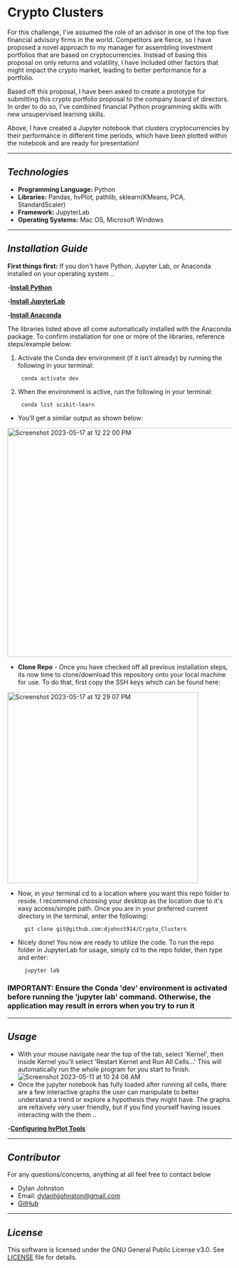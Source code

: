 # Crypto Clusters 
For this challenge, I've assumed the role of an advisor in one of the top five financial advisory firms in the world. Competitors are fierce, so I have proposed a novel approach to my manager for assembling investment portfolios that are based on cryptocurrencies. Instead of basing this proposal on only returns and volatility, I have included other factors that might impact the crypto market, leading to better performance for a portfolio. 

Based off this proposal, I have been asked to create a prototype for submitting this crypto portfolio proposal to the company board of directors. In order to do so, I've combined financial Python programming skills with new unsupervised learning skills.

Above, I have created a Jupyter notebook that clusters cryptocurrencies by their performance in different time periods, which have been plotted within the notebook and are ready for presentation! 

---

## *Technologies*

- **Programming Language:** Python
- **Libraries:** Pandas, hvPlot, pathlib, sklearn(KMeans, PCA, StandardScaler)
- **Framework:** JupyterLab
- **Operating Systems:** Mac OS, Microsoft Windows

---

## *Installation Guide*

**First things first:**
If you don't have Python, Jupyter Lab, or Anaconda installed on your operating system ..

-**[Install Python](https://www.python.org/downloads/)**

-**[Install JupyterLab](https://jupyter.org/install)**

-**[Install Anaconda](https://docs.anaconda.com/free/anaconda/install/index.html)**

The libraries listed above all come automatically installed with the Anaconda package. To confirm installation for one or more of the libraries, reference steps/example below:

1. Activate the Conda dev environment (if it isn’t already) by running the following in your terminal:

        conda activate dev
2. When the environment is active, run the following in your terminal:

        conda list scikit-learn

- You'll get a similar output as shown below:
<img width="514" alt="Screenshot 2023-05-17 at 12 22 00 PM" src="https://github.com/djohnst914/github_upload/assets/123714457/ceee775f-ebca-4197-8733-23c7d85ea124">

- **Clone Repo** - Once you have checked off all previous installation steps, its now time to clone/download this repository onto your local machine for use. To do that, first copy the SSH keys which can be found here: 
<img width="429" alt="Screenshot 2023-05-17 at 12 29 07 PM" src="https://github.com/djohnst914/github_upload/assets/123714457/4af8260a-ec81-43cc-be49-2d2ee41fe654">

- Now, in your terminal cd to a location where you want this repo folder to reside. I recommend choosing your desktop as the location due to it's easy access/simple path. Once you are in your preferred current directory in the terminal, enter the following:

        git clone git@github.com:djohnst914/Crypto_Clusters

- Nicely done! You now are ready to utilize the code. To run the repo folder in JupyterLab for usage, simply cd to the repo folder, then type and enter:

        jupyter lab

### **IMPORTANT:** Ensure the Conda 'dev' environment is activated before running the 'jupyter lab' command. Otherwise, the application may result in errors when you try to run it
---

## *Usage*

- With your mouse navigate near the top of the tab, select 'Kernel', then inside Kernel you'll select 'Restart Kernel and Run All Cells...' This will automatically run the whole program for you start to finish. 
![Screenshot 2023-05-11 at 10 24 08 AM](https://github.com/djohnst914/github_upload/assets/123714457/b90fb7ec-793c-40c4-98ed-f0c68d5541f0)
- Once the jupyter notebook has fully loaded after running all cells, there are a few interactive graphs the user can manipulate to better understand a trend or explore a hypothesis they might have. The graphs are reltaively very user friendly, but if you find yourself having issues interacting with the them .. 

-**[Configuring hvPlot Tools](https://docs.bokeh.org/en/2.4.0/docs/user_guide/tools.html)**

---

## *Contributor*
For any questions/concerns, anything at all feel free to contact below
- Dylan Johnston
- Email: dylanhjjohnston@gmail.com
- [GitHub](https://github.com/djohnst914)


---

## *License*

This software is licensed under the GNU General Public License v3.0. See [LICENSE](https://github.com/djohnst914/Crypto_Clusters/blob/main/LICENSE) file for details. 